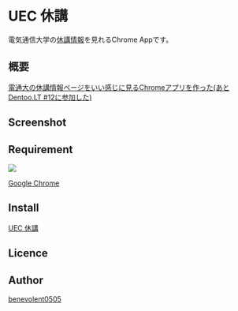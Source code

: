 UEC 休講
====

電気通信大学の[休講情報](http://kyoumu.office.uec.ac.jp/kyuukou/kyuukou.html)を見れるChrome Appです。

## 概要

[電通大の休講情報ページをいい感じに見るChromeアプリを作った(あとDentoo.LT #12に参加した)](http://benevolent0505.hatenablog.com/entry/2015/10/28/164400)

## Screenshot

## Requirement

![](http://cdn-ak.f.st-hatena.com/images/fotolife/m/miki_bene/20151028/20151028162425.png)

[Google Chrome](https://www.google.co.jp/chrome/browser/desktop/)

## Install

[UEC 休講](https://chrome.google.com/webstore/detail/uec-%E4%BC%91%E8%AC%9B/acakfpgbnikegioeelmigncmlkejgblf?utm_source=chrome-ntp-icon)

## Licence

## Author

[benevolent0505](https://github.com/benevolent0505)
